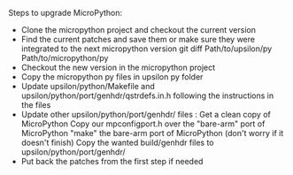 Steps to upgrade MicroPython:
- Clone the micropython project and checkout the current version
- Find the current patches and save them or make sure they were integrated to the next micropython version
        git diff Path/to/upsilon/py Path/to/micropython/py
- Checkout the new version in the micropython project
- Copy the micropython py files in upsilon py folder
- Update upsilon/python/Makefile and upsilon/python/port/genhdr/qstrdefs.in.h following the instructions in the files
- Update other upsilon/python/port/genhdr/ files :
        Get a clean copy of MicroPython
        Copy our mpconfigport.h over the "bare-arm" port of MicroPython
        "make" the bare-arm port of MicroPython (don't worry if it doesn't finish)
        Copy the wanted build/genhdr files to upsilon/python/port/genhdr/
- Put back the patches from the first step if needed

